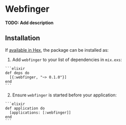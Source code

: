 # Webfinger

**TODO: Add description**

## Installation

If [available in Hex](https://hex.pm/docs/publish), the package can be installed as:

  1. Add `webfinger` to your list of dependencies in `mix.exs`:

    ```elixir
    def deps do
      [{:webfinger, "~> 0.1.0"}]
    end
    ```

  2. Ensure `webfinger` is started before your application:

    ```elixir
    def application do
      [applications: [:webfinger]]
    end
    ```

